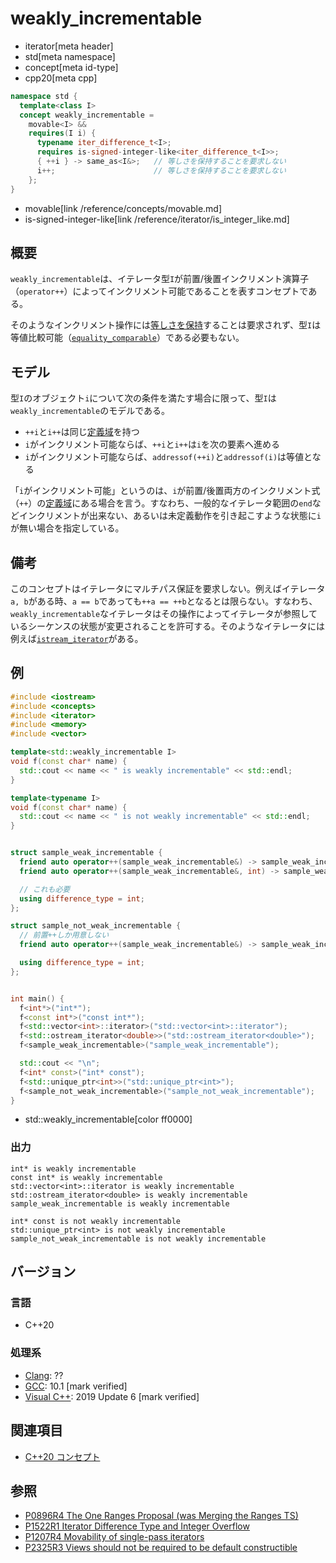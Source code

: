 # weakly_incrementable
* iterator[meta header]
* std[meta namespace]
* concept[meta id-type]
* cpp20[meta cpp]

```cpp
namespace std {
  template<class I>
  concept weakly_incrementable =
    movable<I> &&
    requires(I i) {
      typename iter_difference_t<I>;
      requires is-signed-integer-like<iter_difference_t<I>>;
      { ++i } -> same_as<I&>;   // 等しさを保持することを要求しない
      i++;                      // 等しさを保持することを要求しない
    };
}
```
* movable[link /reference/concepts/movable.md]
* is-signed-integer-like[link /reference/iterator/is_integer_like.md]

## 概要

`weakly_incrementable`は、イテレータ型`I`が前置/後置インクリメント演算子（`operator++`）によってインクリメント可能であることを表すコンセプトである。

そのようなインクリメント操作には[等しさを保持](/reference/concepts.md)することは要求されず、型`I`は等値比較可能（[`equality_comparable`](/reference/concepts/equality_comparable.md)）である必要もない。

## モデル

型`I`のオブジェクト`i`について次の条件を満たす場合に限って、型`I`は`weakly_incrementable`のモデルである。

- `++i`と`i++`は同じ[定義域](/reference/concepts.md)を持つ
- `i`がインクリメント可能ならば、`++i`と`i++`は`i`を次の要素へ進める
- `i`がインクリメント可能ならば、`addressof(++i)`と`addressof(i)`は等値となる

「`i`がインクリメント可能」というのは、`i`が前置/後置両方のインクリメント式（`++`）の[定義域](/reference/concepts.md)にある場合を言う。すなわち、一般的なイテレータ範囲の`end`などインクリメントが出来ない、あるいは未定義動作を引き起こすような状態に`i`が無い場合を指定している。

## 備考

このコンセプトはイテレータにマルチパス保証を要求しない。例えばイテレータ`a, b`がある時、`a == b`であっても`++a == ++b`となるとは限らない。すなわち、`weakly_incrementable`なイテレータはその操作によってイテレータが参照しているシーケンスの状態が変更されることを許可する。そのようなイテレータには例えば[`istream_iterator`](/reference/iterator/istream_iterator.md)がある。

## 例
```cpp example
#include <iostream>
#include <concepts>
#include <iterator>
#include <memory>
#include <vector>

template<std::weakly_incrementable I>
void f(const char* name) {
  std::cout << name << " is weakly incrementable" << std::endl;
}

template<typename I>
void f(const char* name) {
  std::cout << name << " is not weakly incrementable" << std::endl;
}


struct sample_weak_incrementable {
  friend auto operator++(sample_weak_incrementable&) -> sample_weak_incrementable&;
  friend auto operator++(sample_weak_incrementable&, int) -> sample_weak_incrementable&;  

  // これも必要
  using difference_type = int;
};

struct sample_not_weak_incrementable {
  // 前置++しか用意しない
  friend auto operator++(sample_weak_incrementable&) -> sample_weak_incrementable&;

  using difference_type = int;
};


int main() {
  f<int*>("int*");
  f<const int*>("const int*");
  f<std::vector<int>::iterator>("std::vector<int>::iterator");
  f<std::ostream_iterator<double>>("std::ostream_iterator<double>");
  f<sample_weak_incrementable>("sample_weak_incrementable");

  std::cout << "\n";
  f<int* const>("int* const");
  f<std::unique_ptr<int>>("std::unique_ptr<int>");
  f<sample_not_weak_incrementable>("sample_not_weak_incrementable");
}
```
* std::weakly_incrementable[color ff0000]

### 出力
```
int* is weakly incrementable
const int* is weakly incrementable
std::vector<int>::iterator is weakly incrementable
std::ostream_iterator<double> is weakly incrementable
sample_weak_incrementable is weakly incrementable

int* const is not weakly incrementable
std::unique_ptr<int> is not weakly incrementable
sample_not_weak_incrementable is not weakly incrementable
```

## バージョン
### 言語
- C++20

### 処理系
- [Clang](/implementation.md#clang): ??
- [GCC](/implementation.md#gcc): 10.1 [mark verified]
- [Visual C++](/implementation.md#visual_cpp): 2019 Update 6 [mark verified]

## 関連項目

- [C++20 コンセプト](/lang/cpp20/concepts.md)

## 参照

- [P0896R4 The One Ranges Proposal (was Merging the Ranges TS)](http://www.open-std.org/jtc1/sc22/wg21/docs/papers/2018/p0896r4.pdf)
- [P1522R1 Iterator Difference Type and Integer Overflow](http://www.open-std.org/jtc1/sc22/wg21/docs/papers/2019/p1522r1.pdf)
- [P1207R4 Movability of single-pass iterators](http://www.open-std.org/jtc1/sc22/wg21/docs/papers/2019/p1207r4.pdf)
- [P2325R3 Views should not be required to be default constructible](http://www.open-std.org/jtc1/sc22/wg21/docs/papers/2021/p2325r3.html)
